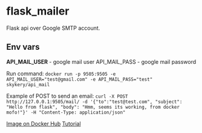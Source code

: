 # flask_mailer
Flask api over Google SMTP account.

## Env vars
**API_MAIL_USER** - google mail user API_MAIL_PASS - google mail password

Run command: `docker run -p 9505:9505 -e API_MAIL_USER="test@gmail.com" -e API_MAIL_PASS="test" skykery/api_mail`

Example of POST to send an email: `curl -X POST http://127.0.0.1:9505/mail/ -d '{"to":"test@test.com", "subject": "Hello from flask", "body": "Hmm, seems its working, from docker mofo!"}' -H "Content-Type: application/json"`

[Image on Docker Hub](https://hub.docker.com/r/skykery/api_mail)
[Tutorial](https://techwetrust.com/how-to/emails-through-a-docker-container/)
